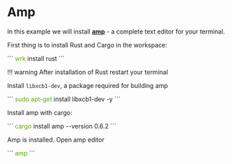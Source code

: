 # Amp 

In this example we will install [__amp__](https://github.com/jmacdonald/amp) - a complete text editor for your terminal.  

First thing is to install Rust and Cargo in the workspace: 

<div class="termy">
```
<font color="#5EA702">wrk</font> install rust
```
</div>

!!! warning
    After installation of Rust restart your terminal 

Install `libxcb1-dev`, a package required for building amp

<div class="termy">
```
<font color="#5EA702">sudo apt-get</font> install libxcb1-dev -y
```
</div>

Install amp with cargo:

<div class="termy">
```
<font color="#5EA702">cargo</font> install amp --version 0.6.2
```
</div>

Amp is installed. Open amp editor 

<div class="termy">
```
<font color="#5EA702">amp</font>
```
</div>

